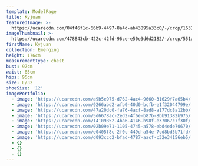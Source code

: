 ```yaml
---
template: ModelPage
title: Kyjuan
featuredImage: >-
  https://ucarecdn.com/04f46f1c-66b9-4497-8a4d-ab43895a33c0/-/crop/1632x1184/0,7/-/preview/
imageThumbnail: >-
  https://ucarecdn.com/478843cb-422c-42fd-96ce-e50e3d6d2182/-/crop/551x752/537,96/-/preview/
firstName: Kyjuan
collection: Emerging
height: 176cm
measurementType: chest
bust: 97cm
waist: 85cm
hips: 95cm
size: L/32
shoeSize: '12'
imagePortfolio:
  - image: 'https://ucarecdn.com/a9b5e975-d762-4ac4-9660-31629f7a65b4/'
  - image: 'https://ucarecdn.com/9266abd2-afb0-40d0-bcfb-e1f32044799e/'
  - image: 'https://ucarecdn.com/47a20dc0-fa76-4acf-8ad8-a177dc8a12bb/'
  - image: 'https://ucarecdn.com/5d6678ac-2ed2-4f6e-b87b-8bb91382b975/'
  - image: 'https://ucarecdn.com/14109852-4ba6-4146-b98f-e37067c7f30f/'
  - image: 'https://ucarecdn.com/02b09e71-1105-4745-a578-ebd4ede70670/'
  - image: 'https://ucarecdn.com/e0405f8c-2f0c-449d-a54e-7cd8bd5b71fd/'
  - image: 'https://ucarecdn.com/d093ccc2-bfad-4787-aacf-c32e34156eb5/'
  - {}
  - {}
  - {}
---
```


